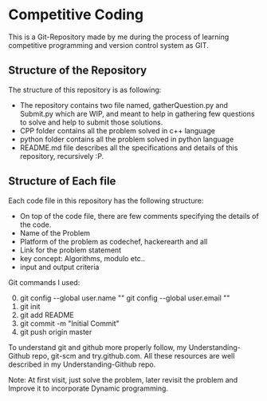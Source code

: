 # Competitive Coding
This is a Git-Repository made by me during the process of learning competitive programming and version control system as GIT.

## Structure of the Repository
The structure of this repository is as following:

* The repository contains two file named, gatherQuestion.py and Submit.py which are WIP, and meant to help in gathering few questions to solve and help to submit those solutions.
* CPP folder contains all the problem solved in c++ language
* python folder contains all the problem solved in python language
* README.md file describes all the specifications and details of this repository, recursively :P.


## Structure of Each file
Each code file in this repository has the following structure:

* On top of the code file, there are few comments specifying the details of the code.
* Name of the Problem
* Platform of the problem as codechef, hackerearth and all
* Link for the problem statement
* key concept: Algorithms, modulo etc..
* input and output criteria


Git commands I used:

0. git config --global user.name ""
   git config --global user.email ""
1. git init
2. git add README
3. git commit -m "Initial Commit"
4. git push origin master

To understand git and github more properly follow, my Understanding-Github repo, git-scm and try.github.com.  All these resources are well described in my Understanding-Github repo.

Note: At first visit, just solve the problem, later revisit the problem and Improve it to incorporate Dynamic programming.
